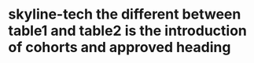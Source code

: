# skyline-tech the different between table1 and table2 is the introduction of cohorts and approved heading